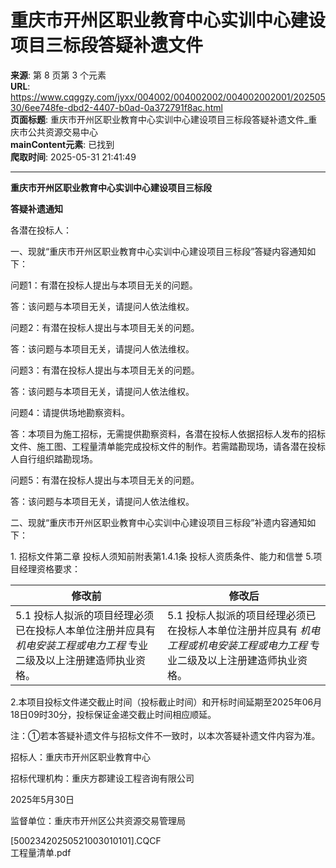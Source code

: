 # 重庆市开州区职业教育中心实训中心建设项目三标段答疑补遗文件

**来源**: 第 8 页第 3 个元素  
**URL**: https://www.cqggzy.com/jyxx/004002/004002002/004002002001/20250530/6ee748fe-dbd2-4407-b0ad-0a372791f8ac.html  
**页面标题**: 重庆市开州区职业教育中心实训中心建设项目三标段答疑补遗文件_重庆市公共资源交易中心  
**mainContent元素**: 已找到  
**爬取时间**: 2025-05-31 21:41:49

---

**重庆市开州区职业教育中心实训中心建设项目三标段**

**答疑补遗通知**

各潜在投标人：

一、现就“重庆市开州区职业教育中心实训中心建设项目三标段”答疑内容通知如下：

问题1：有潜在投标人提出与本项目无关的问题。

答：该问题与本项目无关，请提问人依法维权。

问题2：有潜在投标人提出与本项目无关的问题。

答：该问题与本项目无关，请提问人依法维权。

问题3：有潜在投标人提出与本项目无关的问题。

答：该问题与本项目无关，请提问人依法维权。

问题4：请提供场地勘察资料。

答：本项目为施工招标，无需提供勘察资料，各潜在投标人依据招标人发布的招标文件、施工图、工程量清单能完成投标文件的制作。若需踏勘现场，请各潜在投标人自行组织踏勘现场。

问题5：有潜在投标人提出与本项目无关的问题。

答：该问题与本项目无关，请提问人依法维权。

二、现就“重庆市开州区职业教育中心实训中心建设项目三标段”补遗内容通知如下：

1\. 招标文件第二章 投标人须知前附表第1.4.1条 投标人资质条件、能力和信誉 5.项目经理资格要求：

修改前 |  修改后  
---|---  
5.1 投标人拟派的项目经理必须已在投标人本单位注册并应具有 _机电安装工程或电力工程_ 专业二级及以上注册建造师执业资格。 |  5.1 投标人拟派的项目经理必须已在投标人本单位注册并应具有 _机电工程或机电安装工程或电力工程_ 专业二级及以上注册建造师执业资格。  
  
2.本项目投标文件递交截止时间（投标截止时间）和开标时间延期至2025年06月18日09时30分，投标保证金递交截止时间相应顺延。

注：①若本答疑补遗文件与招标文件不一致时，以本次答疑补遗文件内容为准。

招标人：重庆市开州区职业教育中心

招标代理机构：重庆方郡建设工程咨询有限公司

2025年5月30日

监督单位：重庆市开州区公共资源交易管理局

  
  
  
[50023420250521003010101].CQCF    
工程量清单.pdf    


